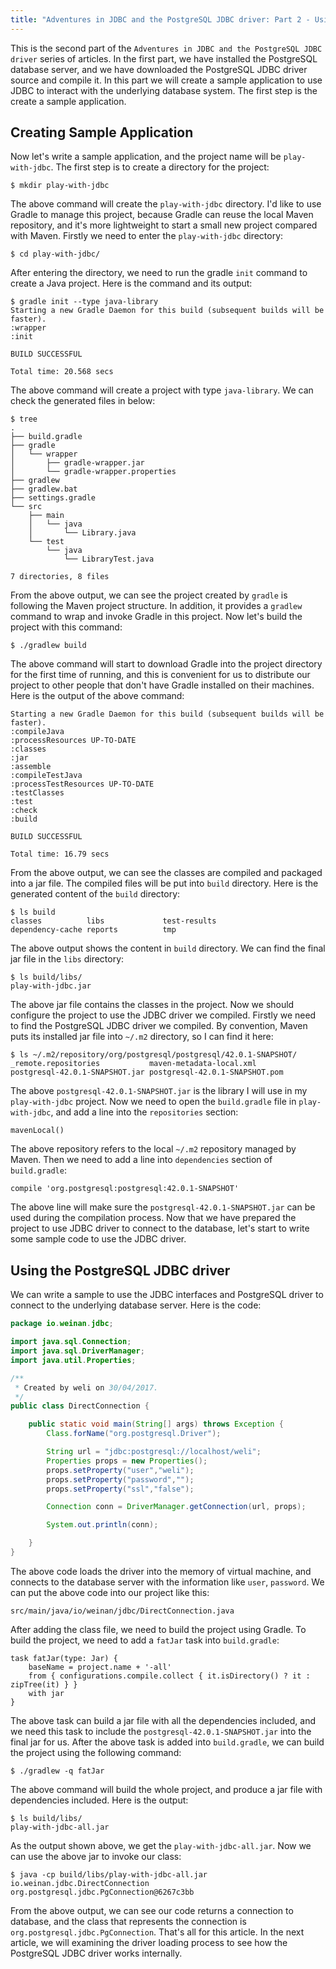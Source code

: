 ```yaml
---
title: "Adventures in JDBC and the PostgreSQL JDBC driver: Part 2 - Using JDBC driver to communicate with database server"
---
```


This is the second part of the `Adventures in JDBC and the PostgreSQL JDBC driver` series of articles. In the first part, we have installed the PostgreSQL database server, and we have downloaded the PostgreSQL JDBC driver source and compile it. In this part we will create a sample application to use JDBC to interact with the underlying database system. The first step is the create a sample application.
 
## Creating Sample Application

Now let's write a sample application, and the project name will be `play-with-jdbc`. The first step is to create a directory for the project:

```
$ mkdir play-with-jdbc
```

The above command will create the `play-with-jdbc` directory. I'd like to use Gradle to manage this project, because Gradle can reuse the local Maven repository, and it's more lightweight to start a small new project compared with Maven. Firstly we  need to enter the `play-with-jdbc` directory:

```
$ cd play-with-jdbc/
```

After entering the directory, we need to run the gradle `init` command to create a Java project. Here is the command and its output:

```
$ gradle init --type java-library
Starting a new Gradle Daemon for this build (subsequent builds will be faster).
:wrapper
:init

BUILD SUCCESSFUL

Total time: 20.568 secs
```

The above command will create a project with type `java-library`. We can check the generated files in below:

```
$ tree
.
├── build.gradle
├── gradle
│   └── wrapper
│       ├── gradle-wrapper.jar
│       └── gradle-wrapper.properties
├── gradlew
├── gradlew.bat
├── settings.gradle
└── src
    ├── main
    │   └── java
    │       └── Library.java
    └── test
        └── java
            └── LibraryTest.java

7 directories, 8 files
```

From the above output, we can see the project created by `gradle` is following the Maven project structure. In addition, it provides a `gradlew` command to wrap and invoke Gradle in this project.  Now let's build the project with this command:

```
$ ./gradlew build
```

The above command will start to download Gradle into the project directory for the first time of running, and this is convenient for us to distribute our project to other people that don't have Gradle installed on their machines. Here is the output of the above command:

```
Starting a new Gradle Daemon for this build (subsequent builds will be faster).
:compileJava
:processResources UP-TO-DATE
:classes
:jar
:assemble
:compileTestJava
:processTestResources UP-TO-DATE
:testClasses
:test
:check
:build

BUILD SUCCESSFUL

Total time: 16.79 secs
```

From the above output, we can see the classes are compiled and packaged into a jar file. The compiled files will be put into `build` directory. Here is the generated content of the `build` directory:

```
$ ls build
classes          libs             test-results
dependency-cache reports          tmp
```

The above output shows the content in `build` directory. We can find the final jar file in the `libs` directory:

```
$ ls build/libs/
play-with-jdbc.jar
```

The above jar file contains the classes in the project. Now we should configure the project to use the JDBC driver we compiled. Firstly we need to find the PostgreSQL JDBC driver we compiled. By convention, Maven puts its installed jar file into `~/.m2` directory, so I can find it here:

```
$ ls ~/.m2/repository/org/postgresql/postgresql/42.0.1-SNAPSHOT/
_remote.repositories           maven-metadata-local.xml       postgresql-42.0.1-SNAPSHOT.jar postgresql-42.0.1-SNAPSHOT.pom
```

The above `postgresql-42.0.1-SNAPSHOT.jar` is the library I will use in my `play-with-jdbc` project. Now we need to open the `build.gradle` file in `play-with-jdbc`, and add a line into the `repositories` section:

```
mavenLocal()
```

The above repository refers to the local `~/.m2` repository managed by Maven. Then we need to add a line into `dependencies` section of `build.gradle`:

```
compile 'org.postgresql:postgresql:42.0.1-SNAPSHOT'
```

The above line will make sure the `postgresql-42.0.1-SNAPSHOT.jar` can be used during the compilation process. Now that we have prepared the project to use JDBC driver to connect to the database, let's start to write some sample code to use the JDBC driver.

## Using the PostgreSQL JDBC driver

We can write a sample to use the JDBC interfaces and PostgreSQL driver to connect to the underlying database server. Here is the code:
 
```java
package io.weinan.jdbc;

import java.sql.Connection;
import java.sql.DriverManager;
import java.util.Properties;

/**
 * Created by weli on 30/04/2017.
 */
public class DirectConnection {

    public static void main(String[] args) throws Exception {
        Class.forName("org.postgresql.Driver");

        String url = "jdbc:postgresql://localhost/weli";
        Properties props = new Properties();
        props.setProperty("user","weli");
        props.setProperty("password","");
        props.setProperty("ssl","false");

        Connection conn = DriverManager.getConnection(url, props);

        System.out.println(conn);

    }
}
```

The above code loads the driver into the memory of virtual machine, and connects to the database server with the information like `user`, `password`. We can put the above code into our project like this:

```
src/main/java/io/weinan/jdbc/DirectConnection.java
```

After adding the class file, we need to build the project using Gradle. To build the project, we need to add a `fatJar` task into `build.gradle`:

```
task fatJar(type: Jar) {
    baseName = project.name + '-all'
    from { configurations.compile.collect { it.isDirectory() ? it : zipTree(it) } }
    with jar
}
```

The above task can build a jar file with all the dependencies included, and we need this task to include the `postgresql-42.0.1-SNAPSHOT.jar` into the final jar for us. After the above task is added into `build.gradle`, we can build the project using the following command:

```
$ ./gradlew -q fatJar
```

The above command will build the whole project, and produce a jar file with dependencies included. Here is the output:

```
$ ls build/libs/
play-with-jdbc-all.jar
```

As the output shown above, we get the `play-with-jdbc-all.jar`. Now we can use the above jar to invoke our class:

```
$ java -cp build/libs/play-with-jdbc-all.jar io.weinan.jdbc.DirectConnection
org.postgresql.jdbc.PgConnection@6267c3bb
```

From the above output, we can see our code returns a connection to database, and the class that represents the connection is `org.postgresql.jdbc.PgConnection`. That's all for this article. In the next article, we will examining the driver loading process to see how the PostgreSQL JDBC driver works internally. 

